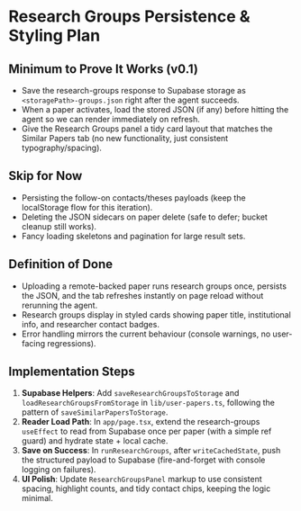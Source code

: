 # Research Groups Persistence & Styling Plan

## Minimum to Prove It Works (v0.1)
- Save the research-groups response to Supabase storage as `<storagePath>-groups.json` right after the agent succeeds.
- When a paper activates, load the stored JSON (if any) before hitting the agent so we can render immediately on refresh.
- Give the Research Groups panel a tidy card layout that matches the Similar Papers tab (no new functionality, just consistent typography/spacing).

## Skip for Now
- Persisting the follow-on contacts/theses payloads (keep the localStorage flow for this iteration).
- Deleting the JSON sidecars on paper delete (safe to defer; bucket cleanup still works).
- Fancy loading skeletons and pagination for large result sets.

## Definition of Done
- Uploading a remote-backed paper runs research groups once, persists the JSON, and the tab refreshes instantly on page reload without rerunning the agent.
- Research groups display in styled cards showing paper title, institutional info, and researcher contact badges.
- Error handling mirrors the current behaviour (console warnings, no user-facing regressions).

## Implementation Steps
1. **Supabase Helpers**: Add `saveResearchGroupsToStorage` and `loadResearchGroupsFromStorage` in `lib/user-papers.ts`, following the pattern of `saveSimilarPapersToStorage`.
2. **Reader Load Path**: In `app/page.tsx`, extend the research-groups `useEffect` to read from Supabase once per paper (with a simple ref guard) and hydrate state + local cache.
3. **Save on Success**: In `runResearchGroups`, after `writeCachedState`, push the structured payload to Supabase (fire-and-forget with console logging on failures).
4. **UI Polish**: Update `ResearchGroupsPanel` markup to use consistent spacing, highlight counts, and tidy contact chips, keeping the logic minimal.
